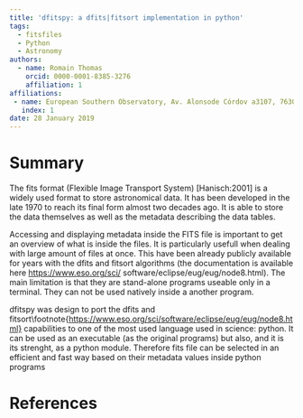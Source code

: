 ```yaml
---
title: 'dfitspy: a dfits|fitsort implementation in python'
tags:
  - fitsfiles
  - Python
  - Astronomy
authors:
  - name: Romain Thomas
    orcid: 0000-0001-8385-3276
    affiliation: 1
affiliations:
 - name: European Southern Observatory, Av. Alonsode Córdov a3107, 7630355 Vitacura, Santiago, Chile
   index: 1
date: 28 January 2019
---
```


# Summary
The fits format (Flexible Image Transport System) [Hanisch:2001] is a widely used format to
store astronomical data. It has been developed in the late 1970 to reach its 
final form almost two decades ago. It is able to store the data themselves as
well as the metadata describing the data tables.

Accessing and displaying metadata inside the FITS file is important to get an overview
of what is inside the files. It is particularly usefull when dealing with large amount
of files at once. This have been already publicly available for years with the dfits 
and fitsort algorithms (the documentation is available here https://www.eso.org/sci/
software/eclipse/eug/eug/node8.html). The main limitation is that they are stand-alone 
programs useable only in a terminal. They can not be used natively inside a another 
program. 

dfitspy was design to port the dfits and fitsort\footnote{https://www.eso.org/sci/software/eclipse/eug/eug/node8.html} capabilities to one of the most used 
language used in science: python. It can be used as an executable (as the original 
programs) but also, and it is its strenght, as a python module. Therefore fits file 
can be selected in an efficient and fast way based on their metadata values inside 
python programs  


# References
